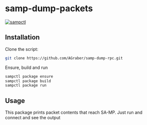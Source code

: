 # samp-dump-packets

[![sampctl](https://shields.southcla.ws/badge/sampctl-samp--dump--packets-2f2f2f.svg?style=for-the-badge)](https://github.com/AGraber/samp-dump-packets)

## Installation

Clone the script:

```bash
git clone https://github.com/AGraber/samp-dump-rpc.git
```

Ensure, build and run

```bash
sampctl package ensure
sampctl package build
sampctl package run
```

## Usage

This package prints packet contents that reach SA-MP.
Just run and connect and see the output
